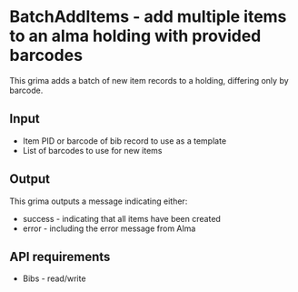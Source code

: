 # BatchAddItems - add multiple items to an alma holding with provided barcodes

This grima adds a batch of new item records to a holding, differing only
by barcode.

## Input
* Item PID or barcode of bib record to use as a template
* List of barcodes to use for new items

## Output
This grima outputs a message indicating either:
* success - indicating that all items have been created
* error - including the error message from Alma

## API requirements
* Bibs - read/write
